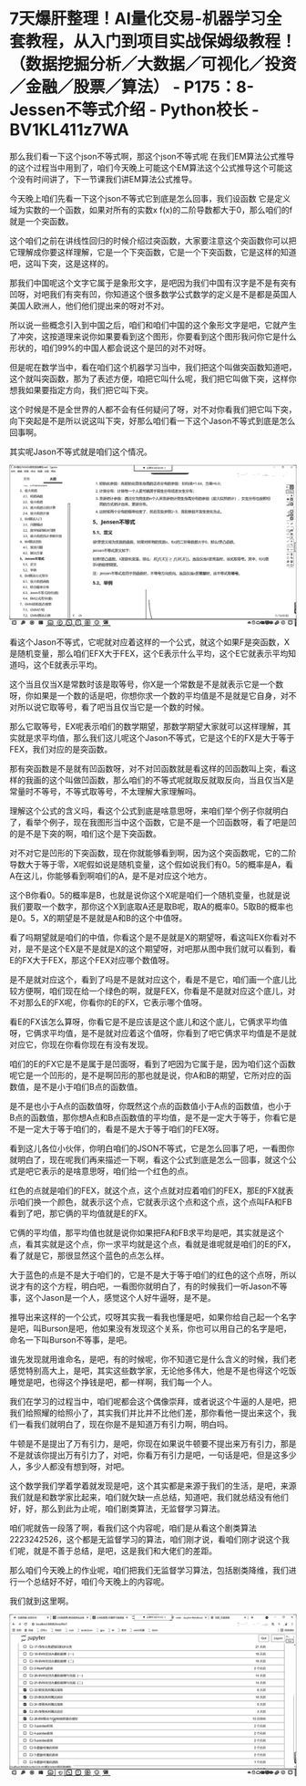 # 7天爆肝整理！AI量化交易-机器学习全套教程，从入门到项目实战保姆级教程！（数据挖掘分析／大数据／可视化／投资／金融／股票／算法） - P175：8-Jessen不等式介绍 - Python校长 - BV1KL411z7WA

那么我们看一下这个json不等式啊，那这个json不等式呢 在我们EM算法公式推导的这个过程当中用到了，咱们今天晚上可能这个EM算法这个公式推导这个可能这个没有时间讲了，下一节课我们讲EM算法公式推导。

今天晚上咱们先看一下这个json不等式它到底是怎么回事，我们设函数 它是定义域为实数的一个函数，如果对所有的实数x f(x)的二阶导数都大于0，那么咱们的f就是一个突函数。

这个咱们之前在讲线性回归的时候介绍过突函数，大家要注意这个突函数你可以把它理解成你要这样理解，它是一个下突函数，它是一个下突函数，它是这样的知道吧，这叫下突，这是这样的。

那我们中国呢这个文字它属于是象形文字，是吧因为我们中国有汉字是不是有突有凹呀，对吧我们有突有凹，你知道这个很多数学公式数学的定义是不是都是英国人美国人欧洲人，他们他们提出来的呀对不对。

所以说一些概念引入到中国之后，咱们和咱们中国的这个象形文字是吧，它就产生了冲突，这按道理来说你如果要看到这个图形，你要看到这个图形我问你它是什么形状的，咱们99%的中国人都会说这个是凹的对不对呀。

但是呢在数学当中，看在咱们这个机器学习当中，我们把这个叫做突函数知道吧，这个就叫突函数，那为了表述方便，咱把它叫什么呢，我们把它叫做下突，这样你想我如果要指定方向，我们把它叫下突。

这个时候是不是全世界的人都不会有任何疑问了呀，对不对你看我们把它叫下突，向下突起是不是所以说这叫下突，好那么咱们看一下这个Jason不等式到底是怎么回事啊。

其实呢Jason不等式就是咱们这个情况。

![](img/27900e388bbaa83447742c3e00dade00_1.png)

看这个Jason不等式，它呢就对应着这样的一个公式，就这个如果F是突函数，X是随机变量，那么咱们EFX大于FEX，这个E表示什么平均，这个E它就表示平均知道吗，这个E就表示平均。

这个当且仅当X是常数时该是取等号，你X是一个常数是不是就表示它是一个数呀，你如果是一个数的话是吧，你想你求一个数的平均值是不是就是它自身，对不对所以说它取等号，看了吧当且仅当它是一个数的时候。

那么它取等号，EX呢表示咱们的数学期望，那数学期望大家就可以这样理解，其实就是求平均值，那么我们这儿呢这个Jason不等式，它是这个E的FX是大于等于FEX，我们对应的是突函数。

那有突函数是不是就有凹函数呀，对不对凹函数就是看这样的凹函数叫上突，看这样的我画的这个叫做凹函数，那么咱们的不等式呢就取反就取反向，当且仅当X是常量时不等号，不等式取等号，不太理解大家理解吗。

理解这个公式的含义吗，看这个公式到底是啥意思呀，来咱们举个例子你就明白了，看举个例子，现在我图形当中这个函数，它是不是一个凹函数呀，看了吧是凹的是不是下突的啊，咱们这个是下突函数。

对不对它是凹形的下突函数，现在你就能够看到啊，因为这个突函数呢，它的二阶导数大于等于零，X呢假如说是随机变量，这个假如说我们有0。5的概率是A，看A在这儿，你能够看到啊咱们的A，是不是对应这个地方。

这个B你看0。5的概率是B，也就是说你这个X呢是咱们一个随机变量，也就是说我们要取一个数字，那你这个X到底取A还是取B呢，取A的概率0。5取B的概率也是0。5，X的期望是不是就是A和B的这个中值呀。

看了吗期望就是咱们的中值，你看这个是不是就是X的期望呀，看这叫EX你看对不对，是不是这个EX是不是就是X的这个期望呀，对吧那从图中我们就可以看到，看E的FX大于FEX，那这个FEX对应哪个数值呀。

是不是就对应这个，看到了吗是不是就对应这个，看是不是它，咱们画一个底儿比较方便啊，咱们现在给一个绿色的啊，就是FEX，你看是不是就对应这个底儿，对不对那么E的FX呢，你看你的E的FX，它表示哪个值呀。

看E的FX该怎么算呀，你看它是不是应该是这个底儿和这个底儿，它俩求平均值呀，它俩求平均值，是不是就对应着这个值呀，你看到了吧它俩求平均值是不是就对应它，你现在你看你现在有没有发现。

咱们的E的FX它是不是属于是凹面呀，看到了吧因为它属于是，因为咱们这个函数呢它是一个凹形的，是不是啊凹形的那也就是说，你A和B的期望，它所对应的函数值，是不是小于咱们B点的函数值。

是不是也小于A点的函数值呀，你既然这个点的函数值小于A点的函数值，也小于B点的函数值，那你想A点和B点函数值的平均值，是不是一定大于等于，你看它是不是一定大于等于咱们的，看是不是大于等于咱们的FEX呀。

看到这儿各位小伙伴，你明白咱们的JSON不等式，它是怎么回事了吧，一看图你就明白了，现在呢我们再来描述一下啊，看这个公式到底是怎么一回事，就这个公式是吧它表示的是啥意思呀，咱们给一个红色的点。

红色的点就是咱们的FEX，就这个点，这个点就对应着咱们的FEX，那E的FX就表示咱们换一个颜色，就表示这个点，它就表示这个点和这个点，这个点叫FA和FB看到了吧，那它俩的平均值就是E的FX。

它俩的平均值，那平均值也就是说你如果把FA和FB求平均是吧，其实就是这个点，看其实就是这个点，你一求平均就是这个点，看就是谁呢就是咱们的E的FX，看了就是它，那很显然这个蓝色的点怎么样。

大于蓝色的点是不是大于咱们的，它是不是大于等于咱们的红色的这个点呀，所以说才有的这个方程，明白吧，一看图你就明白了，有的时候我们一听Jason不等事，这个Jason是一个人，感觉这个人好牛逼呀，是不是。

推导出来这样的一个公式，哎呀其实我一看我也懂是吧，如果你给自己起一个名字是吧，叫Burson是吧，他如果没有发现这个关系，你也可以用自己的名字是吧，命名一下叫Burson不等事，是吧。

谁先发现就用谁命名，是吧，有的时候呢，你不知道它是什么含义的时候，我们老感觉特别高大上，是吧，其实这些数学家，无论他多伟大，他是不是也得这个吃饭睡觉是吧，也得这个挣钱是吧，都一样啊，我们每一个人。

我们在学习的过程当中，咱们呢都会这个偶像崇拜，或者说这个牛逼的人是吧，把我们给照耀的给照小了，其实我们并比并不比他们差，那你看他一提出来这个，我们一看我们就明白了，现在你是不是知道万有引力啊，明白吗。

牛顿是不是提出了万有引力，是吧，你现在如果说牛顿要不提出来万有引力，那是不是就该你提出万有引力了，对吧，你看万有引力是吧，一句话是吧，但是这多少人，多少人都没有想到呀，对吧。

这个数学我们学着学着就发现是吧，这个其实都是来源于我们的生活，是吧，来源我们就是和数学家比起来，咱们就欠缺一点总结，知道吧，我们就总结没有他们好，好，那么到此为止呢，咱们剧类算法，无监督学习算法。

咱们呢就告一段落了啊，看我们这个内容呢，咱们是从看这个剧类算法2223242526，这个都是无监督学习的算法，咱们刚才说，看咱们刚才说这个我们呢，就是不善于总结，是吧，这是我们和大佬们的差距。

那么咱们今天晚上的作业呢，咱们把我们无监督学习算法，包括剧类降维，我们进行一个总结好不好，咱们今天晚上的内容呢。

我们就到这里啊。

![](img/27900e388bbaa83447742c3e00dade00_3.png)